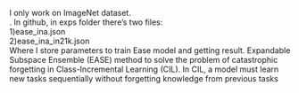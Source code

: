 I only work on ImageNet dataset.</br>.
In github, in exps folder there’s two files:</br>
1)ease_ina.json</br>
2)ease_ina_in21k.json</br>
Where I store parameters to train Ease model and getting result.
Expandable Subspace Ensemble (EASE) method to solve the problem of catastrophic forgetting in Class-Incremental Learning (CIL). In CIL, a model must learn new tasks sequentially without forgetting knowledge from previous tasks

